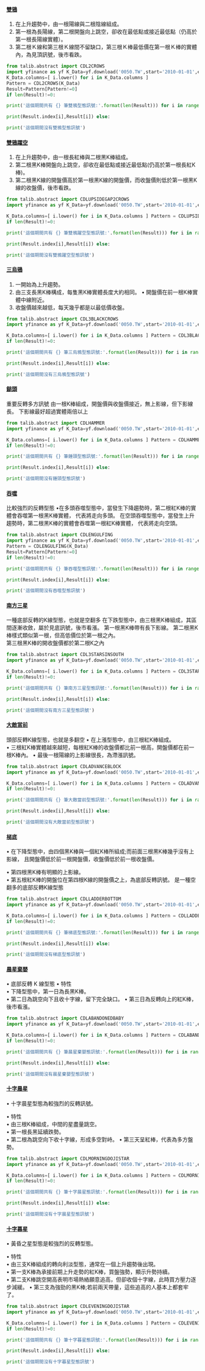 #### [雙鴉](obsidian://open?vault=Note&file=picture%2F%E9%9B%99%E9%B4%89.png)
1. 在上升趨勢中，由一根陽線與二根陰線組成。
2. 第一根為長陽線，第二根開盤向上跳空，卻收在最低點或接近最低點（仍高於第一根長陽線實體）。
3. 第二根Ｋ線和第三根Ｋ線間不留缺口，第三根Ｋ棒最低價在第一根Ｋ棒的實體內，為見頂訊號，後市看跌。
```Python
from talib.abstract import CDL2CROWS  
import yfinance as yf K_Data=yf.download('0050.TW',start='2010-01-01',end='2022-12- 31',interval='1d')  
K_Data.columns=[ i.lower() for i in K_Data.columns ]  
Pattern = CDL2CROWS(K_Data)  
Result=Pattern[Pattern!=0]  
if len(Result)!=0:

print('這個期間共有 {} 筆雙鴉型態訊號:'.format(len(Result))) for i in range(len(Result)):

print(Result.index[i],Result[i]) else:

print('這個期間沒有雙鴉型態訊號')
```

#### [雙鴉躍空](obsidian://open?vault=Note&file=picture%2F%E9%9B%99%E9%B4%89%E8%BA%8D%E7%A9%BA.png)
1. 在上升趨勢中，由一根長紅棒與二根黑K棒組成。  
2. 第二根黑K棒開盤向上跳空，卻收在最低點或接近最低點(仍高於第一根長紅K棒)。
3. 第二根黑K線的開盤價高於第一根黑K線的開盤價，而收盤價則低於第一根黑K線的收盤價，後市看跌。
```Python
from talib.abstract import CDLUPSIDEGAP2CROWS  
import yfinance as yf K_Data=yf.download('0050.TW',start='2010-01-01',end='2022-12- 31',interval='1d')

K_Data.columns=[ i.lower() for i in K_Data.columns ] Pattern = CDLUPSIDEGAP2CROWS(K_Data) Result=Pattern[Pattern!=0]  
if len(Result)!=0:

print('這個期間共有 {} 筆雙鴉躍空型態訊號:'.format(len(Result))) for i in range(len(Result)):

print(Result.index[i],Result[i]) else:

print('這個期間沒有雙鴉躍空型態訊號')
```

#### [三烏鴉](obsidian://open?vault=Note&file=picture%2F%E4%B8%89%E9%9A%BB%E7%83%8F%E9%B4%89.png)
1. 一開始為上升趨勢。  
2. 由三支長黑K棒構成，每隻黑K棒實體長度大約相同。 • 開盤價在前一根K棒實體中線附近。  
3. 收盤價越來越低，每天幾乎都是以最低價收盤。
```python
from talib.abstract import CDL3BLACKCROWS  
import yfinance as yf K_Data=yf.download('0050.TW',start='2010-01-01',end='2022-12- 31',interval='1d')

K_Data.columns=[ i.lower() for i in K_Data.columns ] Pattern = CDL3BLACKCROWS(K_Data) Result=Pattern[Pattern!=0]  
if len(Result)!=0:

print('這個期間共有 {} 筆三烏鴉型態訊號:'.format(len(Result))) for i in range(len(Result)):

print(Result.index[i],Result[i]) else:

print('這個期間沒有三烏鴉型態訊號')
```
#### [鎚頭](obsidian://open?vault=Note&file=picture%2F%E9%8E%9A%E9%A0%AD.png)
重要反轉多方訊號
由一根K棒組成，開盤價與收盤價接近，無上影線，但下影線長。 
下影線最好超過實體兩倍以上
```Python
from talib.abstract import CDLHAMMER  
import yfinance as yf K_Data=yf.download('0050.TW',start='2010-01-01',end='2022-12- 31',interval='1d')

K_Data.columns=[ i.lower() for i in K_Data.columns ] Pattern = CDLHAMMER(K_Data) Result=Pattern[Pattern!=0]  
if len(Result)!=0:

print('這個期間共有 {} 筆錘頭型態訊號:'.format(len(Result))) for i in range(len(Result)):

print(Result.index[i],Result[i]) else:

print('這個期間沒有錘頭型態訊號')
```

#### [吞噬](obsidian://open?vault=Note&file=picture%2F%E5%90%9E%E5%99%AC.png)
比較強烈的反轉型態
•在多頭吞噬型態中，當發生下降趨勢時，第二根紅K棒的實體會吞噬第一根黑K棒實體， 代表將走向多頭。
在空頭吞噬型態中，當發生上升趨勢時，第二根黑K棒的實體會吞噬第一根紅K棒實體， 代表將走向空頭。
```python
from talib.abstract import CDLENGULFING  
import yfinance as yf K_Data=yf.download('0050.TW',start='2010-01-01',end='2022-12-31',interval='1d') K_Data.columns=[ i.lower() for i in K_Data.columns ]  
Pattern = CDLENGULFING(K_Data)  
Result=Pattern[Pattern!=0]  
if len(Result)!=0:

print('這個期間共有 {} 筆吞噬型態訊號:'.format(len(Result))) for i in range(len(Result)):

print(Result.index[i],Result[i]) else:

print('這個期間沒有吞噬型態訊號')
```

#### [南方三星](obsidian://open?vault=Note&file=picture%2F%E5%8D%97%E6%96%B9%E4%B8%89%E6%98%9F.png)
一種底部反轉的K線型態，也就是空翻多
在下跌型態中，由三根黑K棒組成，其區間逐漸收斂，屬於見底訊號，後市看漲。 第一根黑K棒帶有長下影線。
第二根黑K棒樣式類似第一根，但高低價位於第一根之內。  
第三根黑K棒的開收盤價都於第二根K之內
```Python
from talib.abstract import CDL3STARSINSOUTH  
import yfinance as yf K_Data=yf.download('0050.TW',start='2010-01-01',end='2022-12- 31',interval='1d')

K_Data.columns=[ i.lower() for i in K_Data.columns ] Pattern = CDL3STARSINSOUTH(K_Data) Result=Pattern[Pattern!=0]  
if len(Result)!=0:

print('這個期間共有 {} 筆南方三星型態訊號:'.format(len(Result))) for i in range(len(Result)):

print(Result.index[i],Result[i]) else:

print('這個期間沒有南方三星型態訊號')
```
#### [大敵當前](obsidian://open?vault=Note&file=picture%2F%E5%A4%A7%E6%95%B5%E7%95%B6%E5%89%8D.png)
頭部反轉K線型態，也就是多翻空
• 在上漲型態中，由三根紅K棒組成。  
• 三根紅K棒實體越來越短，每根紅K棒的收盤價都比前一根高，開盤價都在前一根K棒內。
• 最後一根陽線的上影線很長，為滯漲訊號。
```Python
from talib.abstract import CDLADVANCEBLOCK  
import yfinance as yf K_Data=yf.download('0050.TW',start='2010-01-01',end='2022-12- 31',interval='1d')

K_Data.columns=[ i.lower() for i in K_Data.columns ] Pattern = CDLADVANCEBLOCK(K_Data) Result=Pattern[Pattern!=0]  
if len(Result)!=0:

print('這個期間共有 {} 筆大敵當前型態訊號:'.format(len(Result))) for i in range(len(Result)):

print(Result.index[i],Result[i]) else:

print('這個期間沒有大敵當前型態訊號')
```

#### [梯底]()
• 在下降型態中，由四個黑K棒與一個紅K棒所組成;而前面三根黑K棒幾乎沒有上影線， 且開盤價低於前一根開盤價，收盤價低於前一根收盤價。

• 第四根黑K棒有明顯的上影線。  
• 第五根紅K棒的開盤位在第四根K線的開盤價之上，為底部反轉訊號。
是一種空翻多的底部反轉K線型態
```Python
from talib.abstract import CDLLADDERBOTTOM  
import yfinance as yf K_Data=yf.download('0050.TW',start='2010-01-01',end='2022-12- 31',interval='1d')

K_Data.columns=[ i.lower() for i in K_Data.columns ] Pattern = CDLLADDERBOTTOM(K_Data) Result=Pattern[Pattern!=0]  
if len(Result)!=0:

print('這個期間共有 {} 筆梯底型態訊號:'.format(len(Result))) for i in range(len(Result)):

print(Result.index[i],Result[i]) else:

print('這個期間沒有梯底型態訊號')
```

#### [晨星棄嬰](obsidian://open?vault=Note&file=picture%2F%E6%99%A8%E6%98%9F%E6%A3%84%E5%AC%B0.png)
• 底部反轉 K 線型態
• 特性  
• 下降型態中，第一日為長黑K棒。  
• 第二日為跳空向下且收十字線，留下完全缺口。 • 第三日為反轉向上的紅K棒，後市看漲。
```python
from talib.abstract import CDLABANDONEDBABY  
import yfinance as yf K_Data=yf.download('0050.TW',start='2010-01-01',end='2022-12- 31',interval='1d')

K_Data.columns=[ i.lower() for i in K_Data.columns ] Pattern = CDLABANDONEDBABY(K_Data) Result=Pattern[Pattern!=0]  
if len(Result)!=0:

print('這個期間共有 {} 筆晨星棄嬰態訊號:'.format(len(Result))) for i in range(len(Result)):

print(Result.index[i],Result[i]) else:

print('這個期間沒有晨星棄嬰型態訊號')
```

#### [十字晨星](obsidian://open?vault=Note&file=picture%2F%E5%8D%81%E5%AD%97%E6%99%A8%E6%98%9F.png)
• 十字晨星型態為較強烈的反轉訊號。

• 特性  
• 由三根K棒組成，中間的星盡量跳空。  
• 第一根長黑延續跌勢。  
• 第二根為跳空向下收十字線，形成多空對峙。 • 第三天呈紅棒，代表為多方盤勢。
```python
from talib.abstract import CDLMORNINGDOJISTAR  
import yfinance as yf K_Data=yf.download('0050.TW',start='2010-01-01',end='2022-12- 31',interval='1d')

K_Data.columns=[ i.lower() for i in K_Data.columns ] Pattern = CDLMORNINGDOJISTAR(K_Data) Result=Pattern[Pattern!=0]  
if len(Result)!=0:

print('這個期間共有 {} 筆十字晨星態訊號:'.format(len(Result))) for i in range(len(Result)):

print(Result.index[i],Result[i]) else:

print('這個期間沒有十字晨星型態訊號')
```

#### [十字暮星](obsidian://open?vault=Note&file=picture%2F%E5%8D%81%E5%AD%97%E6%9A%AE%E6%98%9F.png)
• 黃昏之星型態是較強烈的反轉型態。

• 特性  
• 由三支K棒組成的轉向利淡型態，通常在一個上升趨勢後出現。  
• 第一支K棒為承接前期上升走勢的紅K棒，買盤強勢，顯示升勢持續。  
• 第二支K棒跳空開高表明市場熱絡願意追高，但卻收個十字線，此時買方壓力逐步減緩。 • 第三支為強勁的黑K棒;若前兩天帶量，這些追高的人基本上都套牢了。
```python
from talib.abstract import CDLEVENINGDOJISTAR  
import yfinance as yf K_Data=yf.download('0050.TW',start='2010-01-01',end='2022-12- 31',interval='1d')

K_Data.columns=[ i.lower() for i in K_Data.columns ] Pattern = CDLEVENINGDOJISTAR(K_Data) Result=Pattern[Pattern!=0]  
if len(Result)!=0:

print('這個期間共有 {} 筆十字暮星態訊號:'.format(len(Result))) for i in range(len(Result)):

print(Result.index[i],Result[i]) else:

print('這個期間沒有十字暮星型態訊號')
```